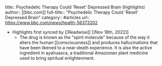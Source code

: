 title:: Psychedelic Therapy Could 'Reset' Depressed Brain (highlights)
author:: [[bbc.com]]
full-title:: "Psychedelic Therapy Could 'Reset' Depressed Brain"
category:: #articles
url:: https://www.bbc.com/news/health-56373202

- Highlights first synced by [[Readwise]] [[Nov 18th, 2022]]
	- The drug is known as the "spirit molecule" because of the way it alters the human [[consciousness]] and produces hallucinations that have been likened to a near-death experience. It is also the active ingredient in ayahuasca, a traditional Amazonian plant medicine used to bring spiritual enlightenment.